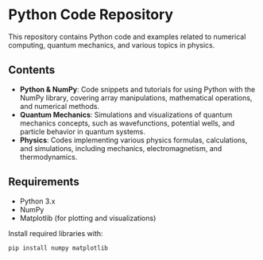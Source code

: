 # Python Code Repository

This repository contains Python code and examples related to numerical computing, quantum mechanics, and various topics in physics.

## Contents

- **Python & NumPy**: Code snippets and tutorials for using Python with the NumPy library, covering array manipulations, mathematical operations, and numerical methods.
- **Quantum Mechanics**: Simulations and visualizations of quantum mechanics concepts, such as wavefunctions, potential wells, and particle behavior in quantum systems.
- **Physics**: Codes implementing various physics formulas, calculations, and simulations, including mechanics, electromagnetism, and thermodynamics.

## Requirements

- Python 3.x
- NumPy
- Matplotlib (for plotting and visualizations)

Install required libraries with:

```bash
pip install numpy matplotlib
